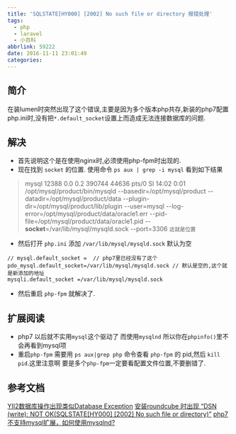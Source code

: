 ```yaml
---
title: 'SQLSTATE[HY000] [2002] No such file or directory 报错处理'
tags:
  - php
  - laravel
  - 小百科
abbrlink: 59222
date: 2016-11-11 23:01:49
categories:
---
```


## 简介
在装lumen时突然出现了这个错误,主要是因为多个版本php共存,新装的php7配置php.ini时,没有把`*.default_socket`设置上而造成无法连接数据库的问题.

## 解决

- 首先说明这个是在使用nginx时,必须使用php-fpm时出现的.
- 现在找到 `socket` 的位置. 使用命令 `ps aux | grep -i mysql` 看到如下结果
>mysql    12388  0.0  0.2 390744 44636 pts/0    Sl   14:02   0:01 /opt/mysql/product/bin/mysqld --basedir=/opt/mysql/product --datadir=/opt/mysql/product/data --plugin-dir=/opt/mysql/product/lib/plugin --user=mysql --log-error=/opt/mysql/product/data/oracle1.err --pid-file=/opt/mysql/product/data/oracle1.pid --**socket**=/var/lib/mysql/mysqld.sock --port=3306  `这就是位置`

- 然后打开 `php.ini` 添加 `/var/lib/mysql/mysqld.sock` 默认为空
 ```
// mysql.default_socket =  // php7里已经没有了这个
pdo_mysql.default_socket=/var/lib/mysql/mysqld.sock // 默认是空的,这个就是新添加的地址
mysqli.default_socket =/var/lib/mysql/mysqld.sock
```
- 然后重启 `php-fpm` 就解决了.

## 扩展阅读
- php7 以后就不实用`mysql`这个驱动了 而使用`mysqlnd` 所以你在`phpinfo()`里不会再看到mysql项
- 重启`php-fpm` 需要用 `ps aux|grep php` 命令查看 `php-fpm` 的 pid,然后 `kill pid`.这里注意啊 要是多个`php-fpm`一定要看配置文件位置,不要删错了.

## 参考文档
[YII2数据库操作出现类似Database Exception](http://www.th7.cn/db/mysql/201412/83563.shtml)
[安装roundcube 时出现 “DSN (write): NOT OK(SQLSTATE[HY000] [2002] No such file or directory)”](http://www.cnblogs.com/AloneSword/p/3188012.html)
[php7不支持mysql扩展，如何使用mysqlnd?](https://segmentfault.com/q/1010000004241965)
